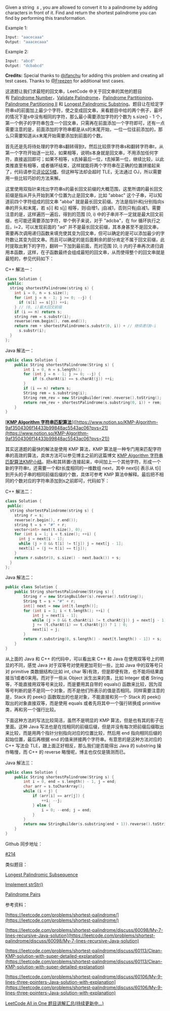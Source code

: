 Given a string  _s_ , you are allowed to convert it to a palindrome by adding characters in front of it. Find and return the shortest palindrome you can find by performing this transformation.

Example 1:

```cpp
Input: "aacecaaa"
Output: "aaacecaaa"
```

Example 2:

```cpp
Input: "abcd"
Output: "dcbabcd"
```

**Credits:** Special thanks to [@ifanchu](https://leetcode.com/discuss/user/ifanchu) for adding this problem and creating all test cases. Thanks to [@Freezen](https://leetcode.com/discuss/user/Freezen) for additional test cases.

这道题让我们求最短的回文串，LeetCode 中关于回文串的其他的题目有 [Palindrome Number](http://www.cnblogs.com/grandyang/p/4125510.html)，[Validate Palindrome](http://www.cnblogs.com/grandyang/p/4030114.html)，[Palindrome Partitioning](http://www.cnblogs.com/grandyang/p/4270008.html)，[Palindrome Partitioning II](http://www.cnblogs.com/grandyang/p/4271456.html) 和 [Longest Palindromic Substring](http://www.cnblogs.com/grandyang/p/4464476.html)。题目让在给定字符串s的前面加上最少个字符，使之变成回文串，来看题目中给的两个例子，最坏的情况下是s中没有相同的字符，那么最小需要添加字符的个数为 s.size() - 1 个，第一个例子的字符串包含一个回文串，只需再在前面添加一个字符即可，还有一点需要注意的是，前面添加的字符串都是从s的末尾开始，一位一位往前添加的，那么只需要知道从s末尾开始需要添加到前面的个数。

首先还是先将待处理的字符串s翻转得到t，然后比较原字符串s和翻转字符串t，从第一个字符开始逐一比较，如果相等，说明s本身就是回文串，不用添加任何字符，直接返回即可；如果不相等，s去掉最后一位，t去掉第一位，继续比较，以此类推直至有相等，或者循环结束，这样就能将两个字符串在正确的位置拼接起来了，代码请参见[评论区5楼](https://www.cnblogs.com/grandyang/p/4523624.html#4234740)。但这种写法却会超时 TLE，无法通过 OJ，所以需要用一些比较巧妙的方法来解。

这里使用双指针来找出字符串s的最长回文前缀的大概范围，这里所谓的最长回文前缀是指从开头开始到某个位置为止是回文串，比如 "abbac" 这个子串，可以知道前四个字符组成的回文串 "abba" 就是最长回文前缀。方法是指针i和j分别指向s串的开头和末尾，若 s[i] 和 s[j] 相等，则i自增1，j自减1，否则只有j自减1。需要注意的是，这样遍历一遍后，得到的范围 [0, i) 中的子串并不一定就是最大回文前缀，也可能还需要添加字符，举个例子来说，对于 "adcba"，在 for 循环执行之后，i=2，可以发现前面的 "ad" 并不是最长回文前缀，其本身甚至不是回文串，需要再次调用递归函数来填充使其变为回文串，但可以确定的是可以添加最少的字符数让其变为回文串。而且可以确定的是后面剩余的部分肯定不属于回文前缀，此时提取出剩下的字符，翻转一下加到最前面，而对范围 [0, i) 内的子串再次递归调用本函数，这样，在子函数最终会组成最短的回文串，从而使得整个的回文串就是最短的，参见代码如下：

C++ 解法一：

```cpp
class Solution {
 public:
  string shortestPalindrome(string s) {
    int i = 0, n = s.size();
    for (int j = n - 1; j >= 0; --j) {
      if (s[i] == s[j]) ++i;
    } // (0, i)最大回文前缀
    if (i == n) return s;
    string rem = s.substr(i);
    reverse(rem.begin(), rem.end());
    return rem + shortestPalindrome(s.substr(0, i)) + // 继续递归0-i
      s.substr(i);
  }
};
```

Java 解法一：

```cpp
public class Solution {
    public String shortestPalindrome(String s) {
        int i = 0, n = s.length();
        for (int j = n - 1; j >= 0; --j) {
            if (s.charAt(i) == s.charAt(j)) ++i;
        }
        if (i == n) return s;
        String rem = s.substring(i);
        String rem_rev = new StringBuilder(rem).reverse().toString();
        return rem_rev + shortestPalindrome(s.substring(0, i)) + rem;
    }
}
```

[[**KMP Algorithm 字符串匹配算法**](https://www.cnblogs.com/grandyang/p/6992403.html)]([https://www.notion.so/KMP-Algorithm-9af3504306f14433b99848ac5543ac06?pvs=21](https://www.notion.so/KMP-Algorithm-9af3504306f14433b99848ac5543ac06?pvs=21))

其实这道题的最快的解法是使用 KMP 算法，KMP 算法是一种专门用来匹配字符串的高效的算法，具体方法可以参见博主之前的这篇博文 [KMP Algorithm 字符串匹配算法KMP小结](https://www.cnblogs.com/grandyang/p/6992403.html)。把s和其转置r连接起来，中间加上一个其他字符，形成一个新的字符串t，还需要一个和t长度相同的一维数组 next，其中 next[i] 表示从 t[i] 到开头的子串的相同前缀后缀的个数，具体可参考 KMP 算法中解释。最后把不相同的个数对应的字符串添加到s之前即可，代码如下：

C++ 解法二：

```cpp
class Solution {
 public:
  string shortestPalindrome(string s) {
    string r = s;
    reverse(r.begin(), r.end());
    string t = s + "#" + r;
    vector<int> next(t.size(), 0);
    for (int i = 1; i < t.size(); ++i) {
      int j = next[i - 1];
      while (j > 0 && t[i] != t[j]) j = next[j - 1];
      next[i] = (j += t[i] == t[j]);
    }
    return r.substr(0, s.size() - next.back()) + s;
  }
};
```

Java 解法二：

```cpp
public class Solution {
    public String shortestPalindrome(String s) {
        String r = new StringBuilder(s).reverse().toString();
        String t = s + "#" + r;
        int[] next = new int[t.length()];
        for (int i = 1; i < t.length(); ++i) {
            int j = next[i - 1];
            while (j > 0 && t.charAt(i) != t.charAt(j)) j = next[j - 1];
            j += (t.charAt(i) == t.charAt(j)) ? 1 : 0;
            next[i] = j;
        }
        return r.substring(0, s.length() - next[t.length() - 1]) + s;
    }
}
```

从上面的 Java 和 C++ 的代码中，可以看出来 C++ 和 Java 在使用双等号上的明显的不同，感觉 Java 对于双等号对使用更加苛刻一些，比如 Java 中的双等号只对 primitive 类数据结构(比如 int, char 等)有效，但是即便有效，也不能将结果直接当1或者0来用。而对于一些从 Object 派生出来的类，比如 Integer 或者 String 等，不能直接用双等号来比较，而是要用其自带的 equals() 函数来比较，因为双等号判断的是不是同一个对象，而不是他们所表示的值是否相同。同样需要注意的是，Stack 的 peek() 函数取出的也是对象，不能直接和另一个 Stack 的 peek() 取出的对象直接双等，而是使用 equals 或者先将其中一个强行转换成 primitive 类，再和另一个强行比较。

下面这种方法的写法比较简洁，虽然不是明显的 KMP 算法，但是也有其的影子在里面。这种 Java 写法也是在找相同的前缀后缀，但是并没有每次把前缀后缀取出来比较，而是用两个指针分别指向对应的位置比较，然后用 end 指向相同后缀的起始位置，最后再根据 end 的值来拼接两个字符串。有意思的是这种方法对应的 C++ 写法会 TLE，跟上面正好相反，那么我们是否能得出 Java 的 substring 操作略慢，而 C++ 的 reverse 略慢呢，博主也仅仅是猜测而已。

Java 解法三：

```cpp
public class Solution {
    public String shortestPalindrome(String s) {
        int i = 0, end = s.length() - 1, j = end;
        char arr = s.toCharArray();
        while (i < j) {
            if (arr[i] == arr[j]) {
                ++i; --j;
            } else {
                i = 0; --end; j = end;
            }
        }
        return new StringBuilder(s.substring(end + 1)).reverse().toString() + s;
    }
}
```

Github 同步地址：

[#214](https://github.com/grandyang/leetcode/issues/214)

类似题目：

[Longest Palindromic Subsequence](http://www.cnblogs.com/grandyang/p/6493182.html)

[Implement strStr()](http://www.cnblogs.com/grandyang/p/4606696.html)

[Palindrome Pairs](http://www.cnblogs.com/grandyang/p/5272039.html)

参考资料：

[https://leetcode.com/problems/shortest-palindrome/](https://leetcode.com/problems/shortest-palindrome/)

[https://leetcode.com/problems/shortest-palindrome/discuss/60098/My-7-lines-recursive-Java-solution](https://leetcode.com/problems/shortest-palindrome/discuss/60098/My-7-lines-recursive-Java-solution)

[https://leetcode.com/problems/shortest-palindrome/discuss/60113/Clean-KMP-solution-with-super-detailed-explanation](https://leetcode.com/problems/shortest-palindrome/discuss/60113/Clean-KMP-solution-with-super-detailed-explanation)

[https://leetcode.com/problems/shortest-palindrome/discuss/60106/My-9-lines-three-pointers-Java-solution-with-explanation](https://leetcode.com/problems/shortest-palindrome/discuss/60106/My-9-lines-three-pointers-Java-solution-with-explanation)

[LeetCode All in One 题目讲解汇总(持续更新中...)](http://www.cnblogs.com/grandyang/p/4606334.html)